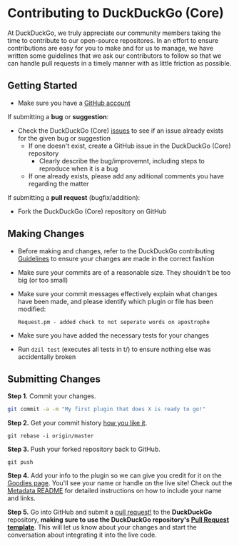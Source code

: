 # Contributing to DuckDuckGo (Core)

At DuckDuckGo, we truly appreciate our community members taking the time to contribute to our open-source repositores. In an effort to ensure contributions are easy for you to make and for us to manage, we have written some guidelines that we ask our contributors to follow so that we can handle pull requests in a timely manner with as little friction as possible.

## Getting Started

* Make sure you have a [GitHub account](https://github.com/signup/free)

If submitting a **bug** or **suggestion**:
* Check the DuckDuckGo (Core) [issues](https://github.com/duckduckgo/duckduckgo/issues) to see if an issue already exists for the given bug or suggestion
    * If one doesn't exist, create a GitHub issue in the DuckDuckGo (Core) repository
        * Clearly describe the bug/improvemnt, including steps to reproduce when it is a bug
    * If one already exists, please add any aditional comments you have regarding the matter

If submitting a **pull request** (bugfix/addition):
* Fork the DuckDuckGo (Core) repository on GitHub

## Making Changes

* Before making and changes, refer to the DuckDuckGo contributing [Guidelines](#link-to-guidelines) to ensure your changes are made in the correct fashion
* Make sure your commits are of a reasonable size. They shouldn't be too big (or too small)
* Make sure your commit messages effectively explain what changes have been made, and please identify which plugin or file has been modified:

    ```
    Request.pm - added check to not seperate words on apostrophe
    ```

* Make sure you have added the necessary tests for your changes
* Run `dzil test` (executes all tests in t/) to ensure nothing else was accidentally broken

## Submitting Changes

**Step 1.** Commit your changes.

```bash
git commit -a -m "My first plugin that does X is ready to go!"
```

**Step 2.** Get your commit history [how you like it](http://book.git-scm.com/4_interactive_rebasing.html).

```
git rebase -i origin/master
```

**Step 3.** Push your forked repository back to GitHub.

```
git push
```

**Step 4.** Add your info to the plugin so we can give you credit for it on the [Goodies page](https://duckduckgo.com/goodies). You'll see your name or handle on the live site!
Check out the [Metadata README](metadata.md) for detailed instructions on how to include your name and links.

**Step 5.** Go into GitHub and submit a [pull request!](http://help.github.com/send-pull-requests/) to the **DuckDuckGo** repository, **making sure to use the **DuckDuckGo** repository's [Pull Request template](#link-to-file)**. This will let us know about your changes and start the conversation about integrating it into the live code.